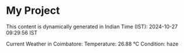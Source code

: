 # My Project

This content is dynamically generated in Indian Time (IST): 2024-10-27 09:29:56 IST


Current Weather in Coimbatore:
Temperature: 26.88 °C
Condition: haze
